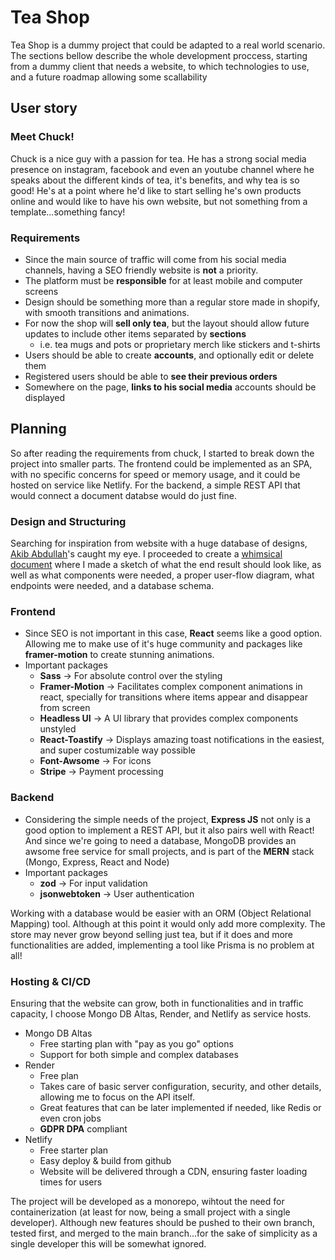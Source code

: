 # Tea Shop
Tea Shop is a dummy project that could be adapted to a real world scenario. The sections bellow describe the whole development proccess, starting from a dummy client that needs a website, to which technologies to use, and a future roadmap allowing some scallability

## User story
### Meet Chuck!
Chuck is a nice guy with a passion for tea. He has a strong social media presence on instagram, facebook and even an youtube channel where he speaks about the different kinds of tea, it's benefits, and why tea is so good!
He's at a point where he'd like to start selling he's own products online and would like to have his own website, but not something from a template...something fancy!

### Requirements
- Since the main source of traffic will come from his social media channels, having a SEO friendly website is **not** a priority.
- The platform must be **responsible** for at least mobile and computer screens
- Design should be something more than a regular store made in shopify, with smooth transitions and animations.
- For now the shop will **sell only tea**, but the layout should allow future updates to include other items separated by **sections**
  - i.e. tea mugs and pots or proprietary merch like stickers and t-shirts
- Users should be able to create **accounts**, and optionally edit or delete them
- Registered users should be able to **see their previous orders**
- Somewhere on the page, **links to his social media** accounts should be displayed

## Planning
So after reading the requirements from chuck, I started to break down the project into smaller parts. 
The frontend could be implemented as an SPA, with no specific concerns for speed or memory usage, and it could be hosted on service like Netlify. 
For the backend, a simple REST API that would connect a document databse would do just fine.

### Design and Structuring
Searching for inspiration from website with a huge database of designs, [Akib Abdullah](https://dribbble.com/shots/19996698-Tea-web-ui)'s caught my eye.
I proceeded to create a [whimsical document](https://whimsical.com/tea-shop-LxYQkUrFdccPsFU7H4DxR1) where I made a sketch of what the end result should look like, as well as what components were needed, a proper user-flow diagram, what endpoints were needed, and a database schema.

### Frontend
- Since SEO is not important in this case, **React** seems like a good option. Allowing me to make use of it's huge community and packages like **framer-motion** to create stunning animations.
- Important packages
  - **Sass** -> For absolute control over the styling
  - **Framer-Motion** -> Facilitates complex component animations in react, specially for transitions where items appear and disappear from screen
  - **Headless UI** -> A UI library that provides complex components unstyled
  - **React-Toastify** -> Displays amazing toast notifications in the easiest, and super costumizable way possible
  - **Font-Awsome** -> For icons
  - **Stripe** -> Payment processing
  
### Backend
- Considering the simple needs of the project, **Express JS** not only is a good option to implement a REST API, but it also pairs well with React! And since we're going to need a database, MongoDB provides an awsome free service for small projects, and is part of the **MERN** stack (Mongo, Express, React and Node)
- Important packages
  - **zod** -> For input validation
  - **jsonwebtoken** -> User authentication

Working with a database would be easier with an ORM (Object Relational Mapping) tool. Although at this point it would only add more complexity. The store may never grow beyond selling just tea, but if it does and more functionalities are added, implementing a tool like Prisma is no problem at all!

### Hosting & CI/CD
Ensuring that the website can grow, both in functionalities and in traffic capacity, I choose Mongo DB Altas, Render, and Netlify as service hosts. 
  - Mongo DB Altas
      - Free starting plan with "pay as you go" options
      - Support for both simple and complex databases
  - Render
      - Free plan
      - Takes care of basic server configuration, security, and other details, allowing me to focus on the API itself.
      - Great features that can be later implemented if needed, like Redis or even cron jobs
      - **GDPR DPA** compliant
  - Netlify
      - Free starter plan
      - Easy deploy & build from github
      - Website will be delivered through a CDN, ensuring faster loading times for users

The project will be developed as a monorepo, wihtout the need for containerization (at least for now, being a small project with a single developer).
Although new features should be pushed to their own branch, tested first, and merged to the main branch...for the sake of simplicity as a single developer this will be somewhat ignored.

